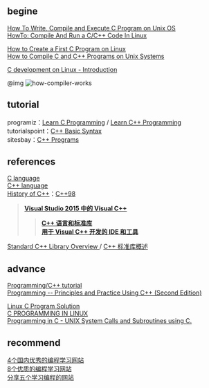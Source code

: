 ## begine
[How To Write, Compile and Execute C Program on Unix OS](http://www.thegeekstuff.com/2009/09/how-to-write-compile-and-execute-c-program-on-unix-os-with-hello-world-example/?ref=driverlayer.com)  
[HowTo: Compile And Run a C/C++ Code In Linux](https://www.cyberciti.biz/faq/howto-compile-and-run-c-cplusplus-code-in-linux/)  

[How to Create a First C Program on Linux](http://www.linfo.org/create_c1.html)  
[How to Compile C and C++ Programs on Unix Systems](http://www3.cs.stonybrook.edu/~cse230/hw/instructionsV1.1.htm)  

[C development on Linux - Introduction](https://linuxconfig.org/c-development-on-linux-introduction-i)

@img ![how-compiler-works](https://linuxconfig.org/images/how-compiler-works.png)

## tutorial
programiz：[Learn C Programming](https://www.programiz.com/c-programming) / [Learn C++ Programming](https://www.programiz.com/cpp-programming)  
tutorialspoint：[C++ Basic Syntax](https://www.tutorialspoint.com/cplusplus/cpp_basic_syntax.htm)  
sitesbay：[C++ Programs](http://www.sitesbay.com/cpp-program/index)  

## references
[C language](http://en.cppreference.com/w/c/language)  
[C++ language](http://en.cppreference.com/w/cpp/language)   
[History of C++](http://en.cppreference.com/w/cpp/language/history)：[C++98](http://www.cplusplus.com/doc/oldtutorial/)  

> [**Visual Studio 2015 中的 Visual C++**](https://msdn.microsoft.com/zh-cn/library/60k1461a.aspx)  
>> [**C++ 语言和标准库**](https://msdn.microsoft.com/zh-cn/library/hh875057.aspx)  
>> [**用于 Visual C++ 开发的 IDE 和工具**](https://msdn.microsoft.com/zh-cn/library/hh967574.aspx)  

[Standard C++ Library Overview ](https://technet.microsoft.com/zh-cn/subscriptions/ct1as7hw(v=vs.80).aspx) / [C++ 标准库概述](https://technet.microsoft.com/zh-cn/subscriptions/ct1as7hw.aspx)  

## advance
[Programming/C++ tutorial](https://arachnoid.com/cpptutor/index.html)  
[Programming -- Principles and Practice Using C++ (Second Edition)](http://stroustrup.com/Programming/)  

[Linux C Program Solution](https://www.gitbook.com/book/yonghaowu/linux-c-program-solution/details)  
[C PROGRAMMING IN LINUX](http://windegger.org/docs/c-programming-in-linux.pdf)  
[Programming in C - UNIX System Calls and Subroutines using C. ](https://users.cs.cf.ac.uk/Dave.Marshall/C/)  

## recommend
[4个国内优秀的编程学习网站](https://zhuanlan.zhihu.com/p/24516465)  
[8个优质的编程学习网站](https://zhuanlan.zhihu.com/p/22431580)  
[分享五个学习编程的网站](https://zhuanlan.zhihu.com/p/22352672)  
